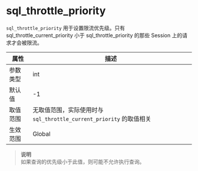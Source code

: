 sql_throttle_priority 
==========================================

`sql_throttle_priority` 用于设置限流优先级。只有 sql_throttle_current_priority 小于 sql_throttle_priority 的那些 Session 上的请求才会被限流。


| **属性** |                      **描述**                       |
|--------|---------------------------------------------------|
| 参数类型   | int                                               |
| 默认值    | -1                                                |
| 取值范围   | 无取值范围，实际使用时与 `sql_throttle_current_priority` 的取值相关 |
| 生效范围   | Global                                            |


> **说明**<br>
> 如果查询的优先级小于此值，则可能不允许执行查询。

